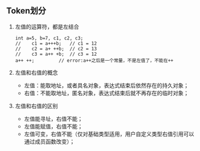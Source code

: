 ## Token划分

1. 左值的运算符，都是左结合

   ```
   int a=5, b=7, c1, c2, c3;
   //    c1 = a+++b;   // c1 = 12
   //    c2 = a+ ++b;  // c2 = 13
   //    c3 = a++ +b;  // c3 = 12
   a++ ++;         // error:a++之后是一个常量，不是左值了，不能在++
   ```

2. 左值和右值的概念

   + 左值：能取地址，或者具名对象，表达式结束后依然存在的持久对象；
   + 右值：不能取地址，匿名对象，表达式结束后就不再存在的临时对象；

3. 左值和右值的区别

   + 左值能寻址，右值不能；
   + 左值能赋值，右值不能；
   + 左值可变，右值不能（仅对基础类型适用，用户自定义类型右值引用可以通过成员函数改变）；